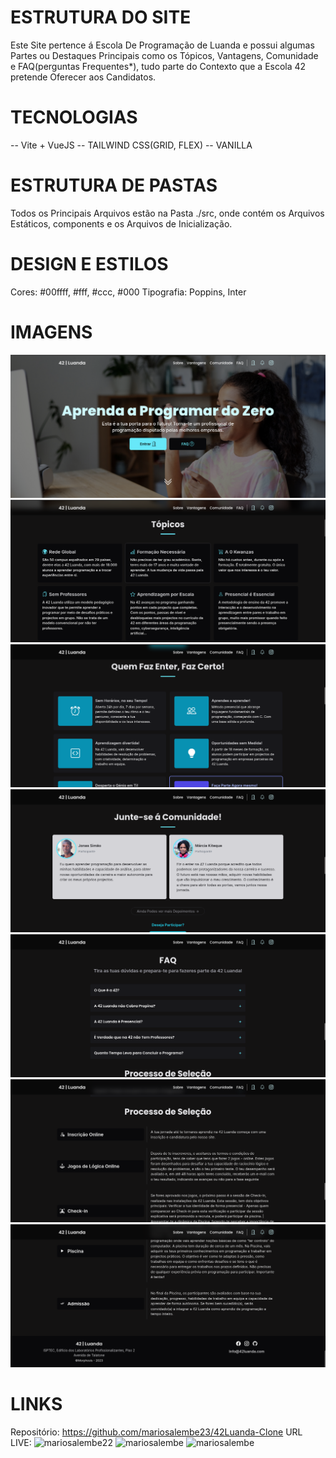 # ESTRUTURA DO SITE

Este Site pertence á Escola De Programação de Luanda e possui algumas Partes ou Destaques Principais como os
Tópicos, Vantagens, Comunidade e FAQ(perguntas Frequentes\*), tudo parte do Contexto que a Escola 42 pretende
Oferecer aos Candidatos.

# TECNOLOGIAS

-- Vite + VueJS
-- TAILWIND CSS(GRID, FLEX)
-- VANILLA

# ESTRUTURA DE PASTAS

Todos os Principais Arquivos estão na Pasta ./src, onde contém os Arquivos Estáticos, components e os Arquivos de
Inicialização.

# DESIGN E ESTILOS

Cores: #00ffff, #fff, #ccc, #000
Tipografia: Poppins, Inter

# IMAGENS

![screenshot](./public/images/screen1.png)
![screenshot](./public/images/screen2.png)
![screenshot](./public/images/screen3.png)
![screenshot](./public/images/screen4.png)
![screenshot](./public/images/screen5.png)
![screenshot](./public/images/screen6.png)
![screenshot](./public/images/screen7.png)

# LINKS

Repositório: https://github.com/mariosalembe23/42Luanda-Clone
URL LIVE:
![mariosalembe22](https://www.instagram.com/mariosalembe22)
![mariosalembe](https://www.linkedin.com/in/m%C3%A1rio-salembe-093797246/)
![mariosalembe](https://t.me/mariosalembe)